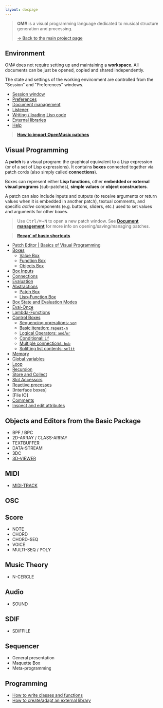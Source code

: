```yaml
---
layout: docpage
---
```


> **OM#** is a visual programming language dedicated to musical structure generation and processing.    
>
> [&rarr; Back to the main project page](..)

## Environment

OM# does not require setting up and maintaining a **workspace**. All documents can be just be opened, copied and shared independently.   

The state and settings of the working environment are controlled from the "Session" and "Preferences" windows.

- [Session window](session)
- [Preferences](preferences)
- [Document management](doc-management)
- [Listener](listener)
- [Writing / loading Lisp code](lisp)
- [External libraries](libraries)
- [Help](help)

> **[How to import OpenMusic patches](import-from-om)**


## Visual Programming


A **patch** is a visual program: the graphical equivalent to a Lisp expression (or of a set of Lisp expressions). It contains **boxes** connected together via patch cords (also simply called **connections**).   

Boxes can represent either **Lisp functions**, other **embedded or external visual programs** (sub-patches), **simple values** or **object constructors**.    

A patch can also include inputs and outputs (to receive arguments or return values when it is embedded in another patch), textual comments, and specific _active_ components (e.g. buttons, sliders, etc.) used to set values and arguments for other boxes.


> Use <kbd>Ctrl/⌘</kbd>+<kbd>N</kbd> to open a new patch window. See **[Document management](doc-management)** for more info on opening/saving/managing patches.

> **[Recap' of basic shortcuts](basic-commands)**


- [Patch Editor \| Basics of Visual Programming](patch)
- [Boxes](box)
  - [Value Box](value-box)
  - [Function Box](function-box)
  - [Objects Box](objects)
- [Box Inputs](box-inputs)
- [Connections](connections)
- [Evaluation](eval)
- [Abstractions](abstraction)
  - [Patch Box](patch-box)
  - [Lisp-Function Box](lispfun-box)
- [Box State and Evaluation Modes](eval-modes)
- [Eval-Once](eval-once)
- [Lambda-Functions](lambda)
- [Control Boxes](control)
  - [Sequencing oprerations: `seq`](seq)
  - [Basic iteration: `repeat-n`](repeat-n)
  - [Logical Operators: `and`/`or`](logic)
  - [Conditional: `if`](if)
  - [Multiple connections: `hub`](hub)
  - [Splitting list contents: `split`](split)
- [Memory](memory)
- [Global variables](global-variable)
- [Loop](loop)
- [Recursion](recursion)
- [Store and Collect](store-collect)
- [Slot Accessors](slots)
- [Reactive processes](reactive)
- [Interface boxes]
- [File IO]
- [Comments](comments)
- [Inspect and edit attributes](inspector)


## Objects and Editors from the Basic Package

- BPF / BPC
- 2D-ARRAY / CLASS-ARRAY
- TEXTBUFFER
- DATA-STREAM
- 3DC
- [3D-VIEWER](3D-viewer)

## MIDI

- [MIDI-TRACK](midi-track)

## OSC 


## Score

- NOTE
- CHORD
- CHORD-SEQ
- VOICE
- MULTI-SEQ / POLY

## Music Theory

- N-CERCLE

## Audio

- SOUND

## SDIF

- SDIFFILE


## Sequencer

- General presentation
- Maquette Box
- Meta-programming


## Programming

- [How to write classes and functions](write-code)
- [How to create/adapt an external library](write-library)


